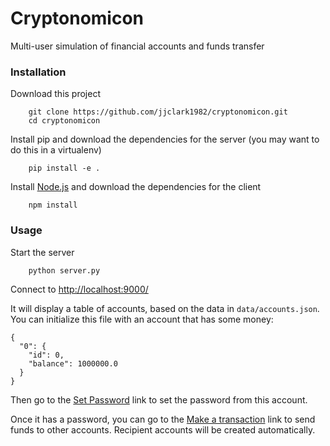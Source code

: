 # Cryptonomicon

Multi-user simulation of financial accounts and funds transfer

### Installation

Download this project

```shell
    git clone https://github.com/jjclark1982/cryptonomicon.git
    cd cryptonomicon
```

Install pip and download the dependencies for the server (you may want to do this in a virtualenv)

```shell
    pip install -e .
```

Install [Node.js](http://nodejs.org/) and download the dependencies for the client

```shell
    npm install
```

### Usage

Start the server

```shell
    python server.py
```

Connect to [http://localhost:9000/](http://localhost:9000/)

It will display a table of accounts, based on the data in `data/accounts.json`. You can initialize this file with an account that has some money:

```
{
  "0": {
    "id": 0,
    "balance": 1000000.0
  }
}
```

Then go to the [Set Password](http://localhost:9000/app/password.html) link to set the password from this account.

Once it has a password, you can go to the [Make a transaction](http://localhost:9000/app/cheque.html) link to send funds to other accounts. Recipient accounts will be created automatically.
